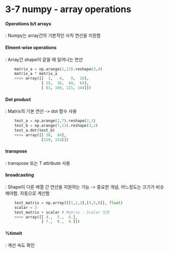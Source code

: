 # 3-7 numpy - array operations

#### Operations b/t arrays
: Numpy는 array간의 기본적인 사칙 연산을 지원함

#### Elment-wise operations
: Array간 shape이 같을 때 일어나는 연산

``` python
    matrix_a = np.arange(1,13).reshape(3,4)
    matrix_a * matrix_a
    >>>> array([[  1,   4,   9,  16],
                [ 25,  36,  49,  64],
                [ 81, 100, 121, 144]])
```

#### Dot product
: Matrix의 기본 연산
    -> dot 함수 사용

``` python
    test_a = np.arange(1,7).reshape(2,3)
    test_b = np.arange(7,13).reshape(3,2)
    test_a.dot(test_b)
    >>>> array([[ 58,  64],
                [139, 154]])
```

#### transpose
: transpose 또는 T attribute 사용

#### broadcasting
: Shape이 다른 배열 간 연산을 지원하는 기능
    -> 중요한 개념, 어느정도는 크기가 비슷해야함. 
       자동으로 계산함

```python
    test_matrix = np.array([[1,2,3],[4,5,6]], float)
    scalar = 3
    test_matrix + scalar # Matrix - Scalar 덧셈
    >>>> array([[ 4.,  5.,  6.],
                [ 7.,  8.,  9.]])
```

#### %timeit
: 계산 속도 확인
